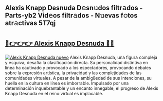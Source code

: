 ## Alexis Knapp Desnuda D𝚎sn𝚞dos filtr𝚊dos - Parts-yb2 Vid𝚎os filtr𝚊dos - N𝚞evas f𝚘tos atr𝚊ctivas 5T7qj

# <h2><a href="http://mb7yxwa.tromn.icu/?c=Alexis+Knapp+Desnuda">🔗👉👉👉 Alexis Knapp Desnuda 🔗🔗</a></h2>

[![Alexis Knapp Desnuda nuevo](https://i.imgur.com/pEAQMta.gif)](http://mb7yxwa.tromn.icu/?c=Alexis+Knapp+Desnuda)
Alexis Knapp Desnuda, una figura compleja y esquiva, desafía la clasificación directa. Su personalidad distintiva en línea ha cautivado y provocado a los espectadores, provocando debates sobre la expresión artística, la privacidad y las complejidades de las comunidades virtuales. A pesar de la ambigüedad de sus intenciones, su huella en la cultura en línea es imborrable. Impulsado por una determinación inquebrantable y un encanto innegable, el progreso de Alexis Knapp Desnuda en el reino virtual es implacable.
